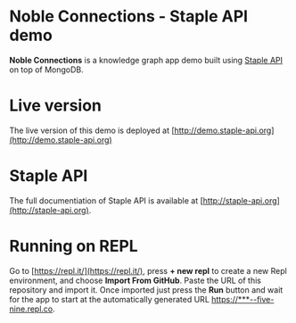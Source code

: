 # Noble Connections - Staple API demo

**Noble Connections** is a knowledge graph app demo built using [Staple API](http://staple-api.org) on top of MongoDB. 


# Live version

The live version of this demo is deployed at [http://demo.staple-api.org](http://demo.staple-api.org)


# Staple API

The full documentiation of Staple API is available at [http://staple-api.org](http://staple-api.org).


# Running on REPL

Go to [https://repl.it/](https://repl.it/), press **+ new repl** to create a new Repl environment, and choose **Import From GitHub**. Paste the URL of this repository and import it. Once imported just press the **Run** button and wait for the app to start at the automatically generated URL [https://***--five-nine.repl.co](...). 
